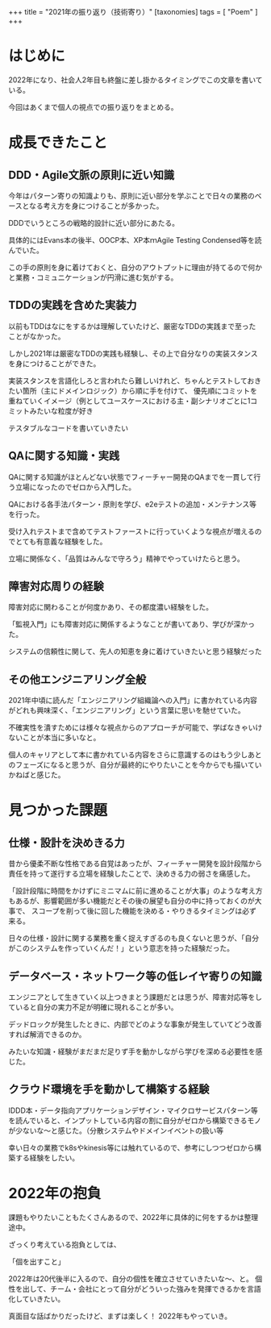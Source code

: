 +++
title = "2021年の振り返り（技術寄り）"
[taxonomies]
tags = [ "Poem" ]
+++

# はじめに
2022年になり、社会人2年目も終盤に差し掛かるタイミングでこの文章を書いている。

今回はあくまで個人の視点での振り返りをまとめる。

<!-- more -->

# 成長できたこと

## DDD・Agile文脈の原則に近い知識

今年はパターン寄りの知識よりも、原則に近い部分を学ぶことで日々の業務のベースとなる考え方を身につけることが多かった。

DDDでいうところの戦略的設計に近い部分にあたる。

具体的にはEvans本の後半、OOCP本、XP本ｍAgile Testing Condensed等を読んでいた。

この手の原則を身に着けておくと、自分のアウトプットに理由が持てるので何かと業務・コミュニケーションが円滑に進む気がする。

## TDDの実践を含めた実装力

以前もTDDはなにをするかは理解していたけど、厳密なTDDの実践まで至ったことがなかった。

しかし2021年は厳密なTDDの実践も経験し、その上で自分なりの実装スタンスを身につけることができた。

実装スタンスを言語化しろと言われたら難しいけれど、ちゃんとテストしておきたい箇所（主にドメインロジック）から順に手を付けて、
優先順にコミットを重ねていくイメージ（例としてユースケースにおける主・副シナリオごとに1コミットみたいな粒度が好き

テスタブルなコードを書いていきたい

## QAに関する知識・実践

QAに関する知識がほとんどない状態でフィーチャー開発のQAまでを一貫して行う立場になったのでゼロから入門した。

QAにおける各手法パターン・原則を学び、e2eテストの追加・メンテナンス等を行った。

受け入れテストまで含めてテストファーストに行っていくような視点が増えるのでとても有意義な経験をした。

立場に関係なく、「品質はみんなで守ろう」精神でやっていけたらと思う。

## 障害対応周りの経験

障害対応に関わることが何度かあり、その都度濃い経験をした。

「監視入門」にも障害対応に関係するようなことが書いてあり、学びが深かった。

システムの信頼性に関して、先人の知恵を身に着けていきたいと思う経験だった

## その他エンジニアリング全般

2021年中頃に読んだ「エンジニアリング組織論への入門」に書かれている内容がどれも興味深く、「エンジニアリング」という言葉に思いを馳せていた。

不確実性を潰すためには様々な視点からのアプローチが可能で、学ばなきゃいけないことが本当に多いなと。

個人のキャリアとして本に書かれている内容をさらに意識するのはもう少しあとのフェーズになると思うが、自分が最終的にやりたいことを今からでも描いていかねばと感じた。

# 見つかった課題

## 仕様・設計を決めきる力
昔から優柔不断な性格である自覚はあったが、フィーチャー開発を設計段階から責任を持って遂行する立場を経験したことで、決めきる力の弱さを痛感した。

「設計段階に時間をかけずにミニマムに前に進めることが大事」のような考え方もあるが、影響範囲が多い機能だとその後の展望も自分の中に持っておくのが大事で、
スコープを削って後に回した機能を決める・やりきるタイミングは必ず来る。

日々の仕様・設計に関する業務を重く捉えすぎるのも良くないと思うが、「自分がこのシステムを作っていくんだ！」という意志を持った経験だった。

## データベース・ネットワーク等の低レイヤ寄りの知識

エンジニアとして生きていく以上つきまとう課題だとは思うが、障害対応等をしていると自分の実力不足が明確に現れることが多い。

デッドロックが発生したときに、内部でどのような事象が発生していてどう改善すれば解消できるのか。

みたいな知識・経験がまだまだ足りず手を動かしながら学びを深める必要性を感じた。

## クラウド環境を手を動かして構築する経験

IDDD本・データ指向アプリケーションデザイン・マイクロサービスパターン等を読んでいると、インプットしている内容の割に自分がゼロから構築できるモノが少ないな〜と感じた。（分散システムやドメインイベントの扱い等

幸い日々の業務でk8sやkinesis等には触れているので、参考にしつつゼロから構築する経験をしたい。

# 2022年の抱負

課題もやりたいこともたくさんあるので、2022年に具体的に何をするかは整理途中。

ざっくり考えている抱負としては、

「個を出すこと」

2022年は20代後半に入るので、自分の個性を確立させていきたいな〜、と。
個性を出して、チーム・会社にとって自分がどういった強みを発揮できるかを言語化していきたい。

真面目な話ばかりだったけど、まずは楽しく！
2022年もやっていき。
